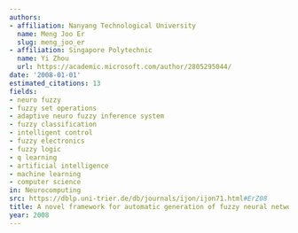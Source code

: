 ```yaml
---
authors:
- affiliation: Nanyang Technological University
  name: Meng Joo Er
  slug: meng_joo_er
- affiliation: Singapore Polytechnic
  name: Yi Zhou
  url: https://academic.microsoft.com/author/2805295044/
date: '2008-01-01'
estimated_citations: 13
fields:
- neuro fuzzy
- fuzzy set operations
- adaptive neuro fuzzy inference system
- fuzzy classification
- intelligent control
- fuzzy electronics
- fuzzy logic
- q learning
- artificial intelligence
- machine learning
- computer science
in: Neurocomputing
src: https://dblp.uni-trier.de/db/journals/ijon/ijon71.html#ErZ08
title: A novel framework for automatic generation of fuzzy neural networks
year: 2008
---
```

